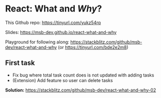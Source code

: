 # React: What and _Why_?

This Github repo: https://tinyurl.com/yukz54rp

Slides: https://msb-dev.github.io/react-what-and-why

Playground for following along: https://stackblitz.com/github/msb-dev/react-what-and-why (or https://tinyurl.com/bde2e2m8)

## First task

- Fix bug where total task count does is not updated with adding tasks
- (Extension) Add feature so user can delete tasks

**Solution:** https://stackblitz.com/github/msb-dev/react-what-and-why-02

